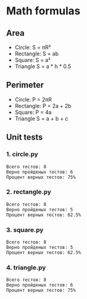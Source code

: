 # Math formulas
## Area
- Circle: S = πR²
- Rectangle: S = ab
- Square: S = a²
- Triangle S = a * h * 0.5
## Perimeter
- Circle: P = 2πR
- Rectangle: P = 2a + 2b
- Square: P = 4a
- Triangle S = a + b + c

## Unit tests

### 1. circle.py
```angular2html
Всего тестов: 8
Верно пройденых тестов: 6
Процент верных тестов: 75%
```
### 2. rectangle.py
```angular2html
Всего тестов: 8
Верно пройденых тестов: 5
Процент верных тестов: 62.5%
```
### 3. square.py
```angular2html
Всего тестов: 8
Верно пройденых тестов: 5
Процент верных тестов: 62.5%
```
### 4. triangle.py
```angular2html
Всего тестов: 8
Верно пройденых тестов: 6
Процент верных тестов: 75%
```